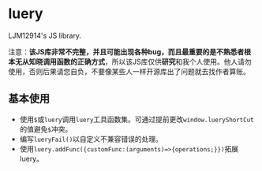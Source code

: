 # luery
LJM12914's JS library.

注意：**该JS库非常不完整，并且可能出现各种bug，而且最重要的是不熟悉者根本无从知晓调用函数的正确方式**，所以该JS库仅供**研究**和我个人使用。他人请勿使用，否则后果请您自负，不要像某些人一样开源库出了问题就去找作者算账。

## 基本使用
- 使用`$`或`luery`调用`luery`工具函数集。可通过提前更改`window.lueryShortCut`的值避免`$`冲突。
- 编写`lueryFail()`以自定义不兼容错误的处理。
- 使用`luery.addFunc({customFunc:(arguments)=>{operations;}})`拓展luery。
